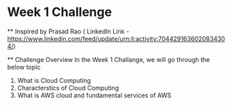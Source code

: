 # Week 1 Challenge 
** Inspired by Prasad Rao ( LinkedIn Link - https://www.linkedin.com/feed/update/urn:li:activity:7044291636020834304/)

** Challenge Overview
In the Week 1 Challange, we will go through the below topic

1. What is Cloud Computing
2. Characterstics of Cloud Computing
3. What is AWS cloud and fundamental services of AWS

